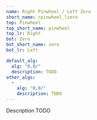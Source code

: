 ```yaml
---
name: Right Pinwheel / Left Zero
short_name: rpinwheel_lzero
top: Pinwheel
top_short_name: pinwheel
top_lr: Right
bot: Zero
bot_short_name: zero
bot_lr: Left

default_alg:
  alg: "0,0/"
  description: TODO
other_algs:
  -
    alg: "0,0/"
    description: TODO
---
```


Description TODO

